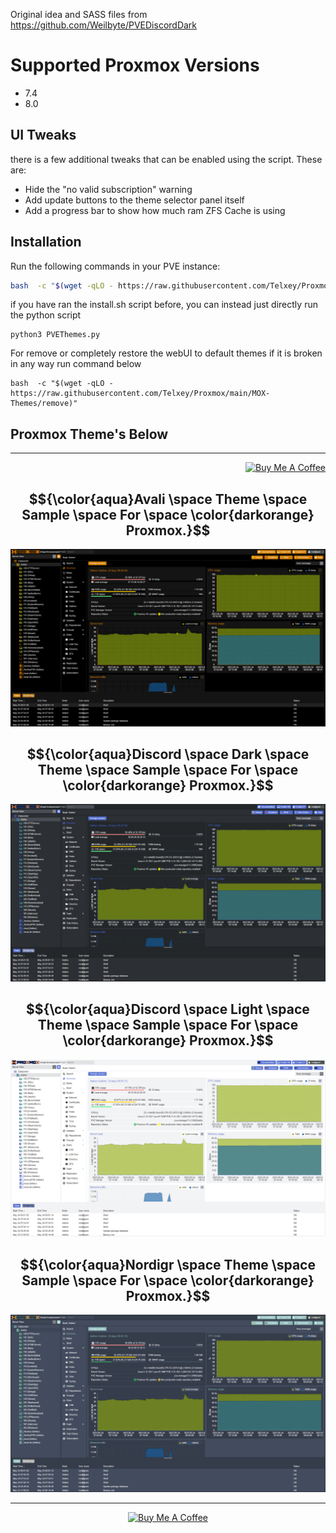 Original idea and SASS files from https://github.com/Weilbyte/PVEDiscordDark

# Supported Proxmox Versions
- 7.4
- 8.0

## UI Tweaks
there is a few additional tweaks that can be enabled using the script. These are:
- Hide the "no valid subscription" warning
- Add update buttons to the theme selector panel itself
- Add a progress bar to show how much ram ZFS Cache is using

## Installation
Run the following commands in your PVE instance:
```bash
bash  -c "$(wget -qLO - https://raw.githubusercontent.com/Telxey/Proxmox/main/MOX-Themes/install)"
```

if you have ran the install.sh script before, you can instead just directly run the python script

    python3 PVEThemes.py

For remove or completely restore the webUI to default themes if it is broken in any way  run command below  

    bash  -c "$(wget -qLO - https://raw.githubusercontent.com/Telxey/Proxmox/main/MOX-Themes/remove)"

##  Proxmox  Theme's Below                                         

---
<p align="right">
   <a href="https://www.buymeacoffee.com/telxey" target="_blank"><img src="https://cdn.buymeacoffee.com/buttons/default-orange.png" alt="Buy Me A Coffee" height="41" width="174"></a>
</p>

<h2 align="center">
   $${\color{aqua}Avali \space Theme \space Sample \space For \space \color{darkorange} Proxmox.}$$
</h2>
  
![avali](./previews/theme-avali.png)


<h2 align="center">
   $${\color{aqua}Discord \space Dark \space Theme \space Sample \space For \space \color{darkorange} Proxmox.}$$
</h2>

![discord dark](./previews/theme-discord-dark.png)


<h2 align="center">
   $${\color{aqua}Discord \space Light \space Theme \space Sample \space For \space \color{darkorange} Proxmox.}$$
</h2>

![discord light](./previews/theme-discord-light.png)


<h2 align="center">
   $${\color{aqua}Nordigr \space Theme \space Sample \space For \space \color{darkorange} Proxmox.}$$
</h2>

![nordigr](./previews/theme-nordigr.png)

---
<p align="center">
   <a href="https://www.buymeacoffee.com/telxey" target="_blank"><img src="https://cdn.buymeacoffee.com/buttons/default-black.png" alt="Buy Me A Coffee" height="41" width="174"></a>
</p>
